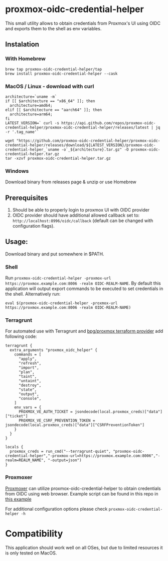 # proxmox-oidc-credential-helper

This small utility allows to obtain credentials from Proxmox's UI using OIDC and exports them to the shell as env variables.

## Instalation

### With Homebrew
```shell
brew tap proxmox-oidc-credential-helper/tap
brew install proxmox-oidc-credential-helper --cask
```

### MacOS / Linux - download with curl

```shell
architecture=`uname -m`
if [[ $architecture == "x86_64" ]]; then 
  architecture=amd64; 
elif [[ $architecture == "aarch64" ]]; then 
  architecture=arm64;
fi
LATEST_VERSION=` curl -s https://api.github.com/repos/proxmox-oidc-credential-helper/proxmox-oidc-credential-helper/releases/latest | jq -r '.tag_name'`

wget "https://github.com/proxmox-oidc-credential-helper/proxmox-oidc-credential-helper/releases/download/${LATEST_VERSION}/proxmox-oidc-credential-helper_`uname -o`_${architecture}.tar.gz" -O proxmox-oidc-credential-helper.tar.gz
tar -xzvf proxmox-oidc-credential-helper.tar.gz
```

### Windows

Download binary from releases page & unzip or use Homebrew

## Prerequisites

1. Should be able to properly login to proxmox UI with OIDC provider
2. OIDC provider should have additional allowed callback set to: `http://localhost:8996/oidc/callback` (default can be changed with configuration flags). 

## Usage: 

Download binary and put somewhere in $PATH.

### Shell 

Run `proxmox-oidc-credential-helper -proxmox-url https://proxmox.example.com:8006 -realm OIDC-REALM-NAME`. By default this application will output export commands to be executed to set credentials in the shell. 
Alternatively run:

```shell
eval $(proxmox-oidc-credential-helper -proxmox-url https://proxmox.example.com:8006 -realm OIDC-REALM-NAME)
```

### Terragrunt

For automated use with Terragrunt and [bpg/proxmox terraform provider](https://registry.terraform.io/providers/bpg/proxmox/latest) add following code:
```hcl
terragrunt {
  extra_arguments "proxmox_oidc_helper" {
    commands = [
      "apply",
      "refresh",
      "import",
      "plan",
      "taint",
      "untaint",
      "destroy",
      "state",
      "output",
      "console",
    ]
    env_vars = {
      PROXMOX_VE_AUTH_TICKET = jsondecode(local.proxmox_creds)["data"]["ticket"]
      PROXMOX_VE_CSRF_PREVENTION_TOKEN = jsondecode(local.proxmox_creds)["data"]["CSRFPreventionToken"]
    }
  }
}

locals {
  proxmox_creds = run_cmd("--terragrunt-quiet", "proxmox-oidc-credential-helper","-proxmox-url=https://proxmox.example.com:8006","-realm=REALM_NAME", "-output=json")
}
```

### Proxmoxer

[Proxmoxer](https://proxmoxer.github.io/docs/latest/) can utilize proxmox-oidc-credential-helper to obtain credentials from OIDC using web browser.
Example script can be found in this repo in [this example](examples/proxmoxer/proxmoxer_example.py)


For additional configuration options please check `proxmox-oidc-credential-helper -h`

# Compatibility

This application should work well on all OSes, but due to limited resources it is only tested on MacOS.
